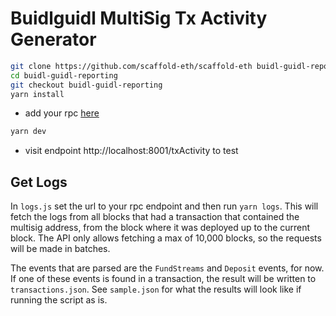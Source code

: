 # Buidlguidl MultiSig Tx Activity Generator

```bash
git clone https://github.com/scaffold-eth/scaffold-eth buidl-guidl-reporting
cd buidl-guidl-reporting
git checkout buidl-guidl-reporting
yarn install
```

- add your rpc [here](https://github.com/scaffold-eth/scaffold-eth/blob/buidl-guidl/reporting/index.js#L8)

```bash
yarn dev
```

- visit endpoint http://localhost:8001/txActivity to test

## Get Logs
In `logs.js` set the url to your rpc endpoint and then run `yarn logs`. This will fetch the logs from all blocks that had a transaction that contained the multisig address, from the block where it was deployed up to the current block. The API only allows fetching a max of 10,000 blocks, so the requests will be made in batches.

The events that are parsed are the `FundStreams` and `Deposit` events, for now. If one of these events is found in a transaction, the result will be written to `transactions.json`. See `sample.json` for what the results will look like if running the script as is.
